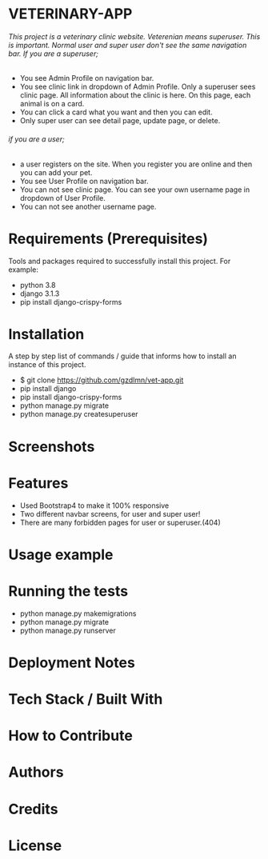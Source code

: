 # VETERINARY-APP
###### This project is a veterinary clinic website. Veterenian means superuser. This is important. Normal user and super user don't see the same navigation bar. If you are a superuser; 
* You see Admin Profile on navigation bar. 
* You see clinic link in dropdown of Admin Profile. Only a superuser sees clinic page. All information about the clinic is here. On this page, each animal is on a card.
* You can click a card what you want and then you can edit.
* Only super user can see detail page, update page, or delete.
###### if you are a user;
* a user registers on the site. When you register you are online and then you can add your pet.
* You see User Profile on navigation bar.
* You can not see clinic page. You can see your own username page in dropdown of User Profile.
* You can not see another username page.

# Requirements (Prerequisites)
Tools and packages required to successfully install this project. For example:
* python 3.8
* django 3.1.3
* pip install django-crispy-forms

# Installation
A step by step list of commands / guide that informs how to install an instance of this project.
* $ git clone https://github.com/gzdlmn/vet-app.git
* pip install django
* pip install django-crispy-forms
* python manage.py migrate
* python manage.py createsuperuser

# Screenshots

# Features
* Used Bootstrap4 to make it 100% responsive
* Two different navbar screens, for user and super user!
* There are many forbidden pages for user or superuser.(404)

# Usage example

# Running the tests
* python manage.py makemigrations
* python manage.py migrate
* python manage.py runserver

# Deployment Notes

# Tech Stack / Built With

# How to Contribute

# Authors

# Credits

# License
